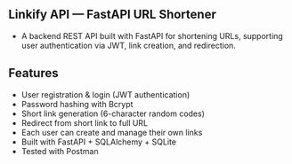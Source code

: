 Linkify API — FastAPI URL Shortener
-------------------------------------------
- A backend REST API built with FastAPI for shortening URLs, supporting user authentication via JWT, link creation, and redirection.

Features
-------------------------------------------
-  User registration & login (JWT authentication)
-  Password hashing with Bcrypt
-  Short link generation (6-character random codes)
-  Redirect from short link to full URL
-  Each user can create and manage their own links
-  Built with FastAPI + SQLAlchemy + SQLite
-  Tested with Postman
